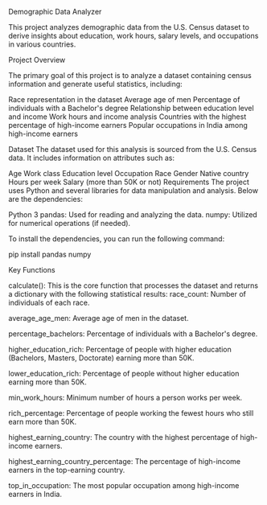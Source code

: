 Demographic Data Analyzer

This project analyzes demographic data from the U.S. Census dataset to derive insights about education, work hours, salary levels, and occupations in various countries.

Project Overview

The primary goal of this project is to analyze a dataset containing census information and generate useful statistics, including:

Race representation in the dataset
Average age of men
Percentage of individuals with a Bachelor's degree
Relationship between education level and income
Work hours and income analysis
Countries with the highest percentage of high-income earners
Popular occupations in India among high-income earners

Dataset
The dataset used for this analysis is sourced from the U.S. Census data. It includes information on attributes such as:

Age
Work class
Education level
Occupation
Race
Gender
Native country
Hours per week
Salary (more than 50K or not)
Requirements
The project uses Python and several libraries for data manipulation and analysis. Below are the dependencies:

Python 3
pandas: Used for reading and analyzing the data.
numpy: Utilized for numerical operations (if needed).

To install the dependencies, you can run the following command:

pip install pandas numpy

Key Functions

calculate(): This is the core function that processes the dataset and returns a dictionary with the following statistical results:
race_count: Number of individuals of each race.

average_age_men: Average age of men in the dataset.

percentage_bachelors: Percentage of individuals with a Bachelor's degree.

higher_education_rich: Percentage of people with higher education (Bachelors, Masters, Doctorate) earning more than 50K.

lower_education_rich: Percentage of people without higher education earning more than 50K.

min_work_hours: Minimum number of hours a person works per week.

rich_percentage: Percentage of people working the fewest hours who still earn more than 50K.

highest_earning_country: The country with the highest percentage of high-income earners.

highest_earning_country_percentage: The percentage of high-income earners in the top-earning country.

top_in_occupation: The most popular occupation among high-income earners in India.

